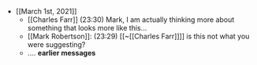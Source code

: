 - [[March 1st, 2021]]
    - [[Charles Farr]] (23:30) Mark, I am actually thinking more about something that looks more like this...
    - [[Mark Robertson]]: (23:29) [[~[[Charles Farr]]]] is this not what you were suggesting?
    - .... __earlier messages__
